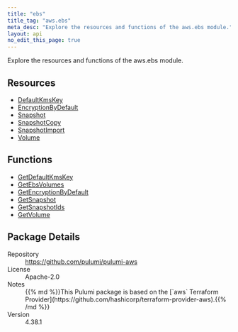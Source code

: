 ```yaml
---
title: "ebs"
title_tag: "aws.ebs"
meta_desc: "Explore the resources and functions of the aws.ebs module."
layout: api
no_edit_this_page: true
---
```


<!-- WARNING: this file was generated by Pulumi Docs Generator. -->
<!-- Do not edit by hand unless you're certain you know what you are doing! -->

Explore the resources and functions of the aws.ebs module.

<h2 id="resources">Resources</h2>
<ul class="api">
    <li><a href="defaultkmskey" title="DefaultKmsKey"><span class="api-symbol api-symbol--resource"></span>DefaultKmsKey</a></li>
    <li><a href="encryptionbydefault" title="EncryptionByDefault"><span class="api-symbol api-symbol--resource"></span>EncryptionByDefault</a></li>
    <li><a href="snapshot" title="Snapshot"><span class="api-symbol api-symbol--resource"></span>Snapshot</a></li>
    <li><a href="snapshotcopy" title="SnapshotCopy"><span class="api-symbol api-symbol--resource"></span>SnapshotCopy</a></li>
    <li><a href="snapshotimport" title="SnapshotImport"><span class="api-symbol api-symbol--resource"></span>SnapshotImport</a></li>
    <li><a href="volume" title="Volume"><span class="api-symbol api-symbol--resource"></span>Volume</a></li>
</ul>

<h2 id="functions">Functions</h2>
<ul class="api">
    <li><a href="getdefaultkmskey" title="GetDefaultKmsKey"><span class="api-symbol api-symbol--function"></span>GetDefaultKmsKey</a></li>
    <li><a href="getebsvolumes" title="GetEbsVolumes"><span class="api-symbol api-symbol--function"></span>GetEbsVolumes</a></li>
    <li><a href="getencryptionbydefault" title="GetEncryptionByDefault"><span class="api-symbol api-symbol--function"></span>GetEncryptionByDefault</a></li>
    <li><a href="getsnapshot" title="GetSnapshot"><span class="api-symbol api-symbol--function"></span>GetSnapshot</a></li>
    <li><a href="getsnapshotids" title="GetSnapshotIds"><span class="api-symbol api-symbol--function"></span>GetSnapshotIds</a></li>
    <li><a href="getvolume" title="GetVolume"><span class="api-symbol api-symbol--function"></span>GetVolume</a></li>
</ul>

<h2 id="package-details">Package Details</h2>
<dl class="package-details">
	<dt>Repository</dt>
	<dd><a href="https://github.com/pulumi/pulumi-aws">https://github.com/pulumi/pulumi-aws</a></dd>
	<dt>License</dt>
	<dd>Apache-2.0</dd>
	<dt>Notes</dt>
	<dd>{{% md %}}This Pulumi package is based on the [`aws` Terraform Provider](https://github.com/hashicorp/terraform-provider-aws).{{% /md %}}</dd>
	<dt>Version</dt>
	<dd>4.38.1</dd>
</dl>

